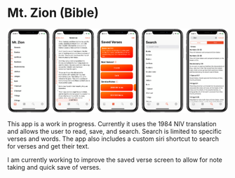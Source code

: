# Mt. Zion (Bible)

![image](https://github.com/minmkim/BibleApp/blob/master/Image.PNG)

This app is a work in progress. Currently it uses the 1984 NIV translation and allows the user to read, save, and search. Search is limited to specific verses and words. The app also includes a custom siri shortcut to search for verses and get their text.

I am currently working to improve the saved verse screen to allow for note taking and quick save of verses.
